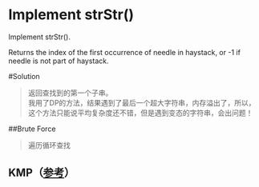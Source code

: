 # Implement strStr()

Implement strStr().

Returns the index of the first occurrence of needle in haystack, or -1 if needle is not part of haystack.

#Solution
>返回查找到的第一个子串。<br/>
>我用了DP的方法，结果遇到了最后一个超大字符串，内存溢出了，所以，这个方法只能说平均复杂度还不错，但是遇到变态的字符串，会出问题！

##Brute Force
>遍历循环查找

## KMP（<a href="https://zh.wikipedia.org/wiki/%E5%85%8B%E5%8A%AA%E6%96%AF-%E8%8E%AB%E9%87%8C%E6%96%AF-%E6%99%AE%E6%8B%89%E7%89%B9%E7%AE%97%E6%B3%95">参考</a>）